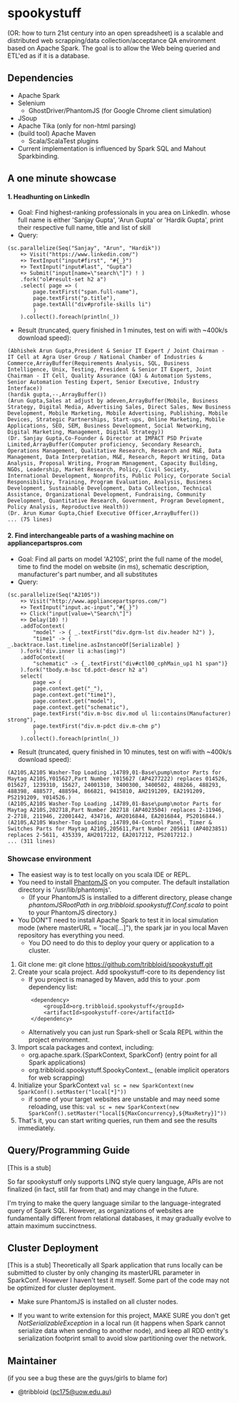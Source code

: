 spookystuff
===========

(OR: how to turn 21st century into an open spreadsheet) is a scalable and distributed web scrapping/data collection/acceptance QA environment based on Apache Spark. The goal is to allow the Web being queried and ETL'ed as if it is a database.

Dependencies
-----------
- Apache Spark
- Selenium
    - GhostDriver/PhantomJS (for Google Chrome client simulation)
- JSoup
- Apache Tika (only for non-html parsing)
- (build tool) Apache Maven
    - Scala/ScalaTest plugins
- Current implementation is influenced by Spark SQL and Mahout Sparkbinding.

A one minute showcase
-----------
#### 1. Headhunting on LinkedIn
- Goal: Find highest-ranking professionals in you area on LinkedIn. whose full name is either 'Sanjay Gupta', 'Arun Gupta' or 'Hardik Gupta', print their respective full name, title and list of skill
- Query:
```
(sc.parallelize(Seq("Sanjay", "Arun", "Hardik"))
    +> Visit("https://www.linkedin.com/")
    +> TextInput("input#first", "#{_}")
    +> TextInput("input#last", "Gupta")
    +> Submit("input[name=\"search\"]") ! )
    .fork("ol#result-set h2 a")
    .select( page => (
        page.textFirst("span.full-name"),
        page.textFirst("p.title"),
        page.textAll("div#profile-skills li")
        )
    ).collect().foreach(println(_))
```
- Result (truncated, query finished in 1 minutes, test on wifi with ~400k/s download speed):
```
(Abhishek Arun Gupta,President & Senior IT Expert / Joint Chairman - IT Cell at Agra User Group / National Chamber of Industries & Commerce,ArrayBuffer(Requirements Analysis, SQL, Business Intelligence, Unix, Testing, President & Senior IT Expert, Joint Chairman - IT Cell, Quality Assurance (QA) & Automation Systems, Senior Automation Testing Expert, Senior Executive, Industry Interface))
(hardik gupta,--,ArrayBuffer())
(Arun Gupta,Sales at adjust by adeven,ArrayBuffer(Mobile, Business Strategy, Digital Media, Advertising Sales, Direct Sales, New Business Development, Mobile Marketing, Mobile Advertising, Publishing, Mobile Devices, Strategic Partnerships, Start-ups, Online Marketing, Mobile Applications, SEO, SEM, Business Development, Social Networking, Digital Marketing, Management, Digital Strategy))
(Dr. Sanjay Gupta,Co-Founder & Director at IMPACT PSD Private Limited,ArrayBuffer(Computer proficiency, Secondary Research, Operations Management, Qualitative Research, Research and M&E, Data Management, Data Interpretation, M&E, Research, Report Writing, Data Analysis, Proposal Writing, Program Management, Capacity Building, NGOs, Leadership, Market Research, Policy, Civil Society, International Development, Nonprofits, Public Policy, Corporate Social Responsibility, Training, Program Evaluation, Analysis, Business Development, Sustainable Development, Data Collection, Technical Assistance, Organizational Development, Fundraising, Community Development, Quantitative Research, Government, Program Development, Policy Analysis, Reproductive Health))
(Dr. Arun Kumar Gupta,Chief Executive Officer,ArrayBuffer())
... (75 lines)
```

#### 2. Find interchangeable parts of a washing machine on appliancepartspros.com
- Goal: Find all parts on model 'A210S', print the full name of the model, time to find the model on website (in ms), schematic description, manufacturer's part number, and all substitutes
- Query:
```
(sc.parallelize(Seq("A210S"))
    +> Visit("http://www.appliancepartspros.com/")
    +> TextInput("input.ac-input","#{_}")
    +> Click("input[value=\"Search\"]")
    +> Delay(10) !)
    .addToContext(
        "model" -> { _.textFirst("div.dgrm-lst div.header h2") },
        "time1" -> { _.backtrace.last.timeline.asInstanceOf[Serializable] }
    ).fork("div.inner li a:has(img)")
    .addToContext(
        "schematic" -> {_.textFirst("div#ctl00_cphMain_up1 h1 span")}
    ).fork("tbody.m-bsc td.pdct-descr h2 a")
    select(
        page => (
        page.context.get("_"),
        page.context.get("time1"),
        page.context.get("model"),
        page.context.get("schematic"),
        page.textFirst("div.m-bsc div.mod ul li:contains(Manufacturer) strong"),
        page.textFirst("div.m-pdct div.m-chm p")
        )
    ).collect().foreach(println(_))
```
- Result (truncated, query finished in 10 minutes, test on wifi with ~400k/s download speed):
```
(A210S,A210S Washer-Top Loading ,14789,01-Base\pump\motor Parts for Maytag A210S,Y015627,Part Number Y015627 (AP4277222) replaces 014526, 015627, 1239310, 15627, 24001310, 3400300, 3400502, 488266, 488293, 488398, 488577, 488594, 866821, 9415810, AH2191209, EA2191209, PS2191209, Y014526.)
(A210S,A210S Washer-Top Loading ,14789,01-Base\pump\motor Parts for Maytag A210S,202718,Part Number 202718 (AP4023504) replaces 2-11946, 2-2718, 211946, 22001442, 434716, AH2016844, EA2016844, PS2016844.)
(A210S,A210S Washer-Top Loading ,14789,04-Control Panel, Timer & Switches Parts for Maytag A210S,205611,Part Number 205611 (AP4023851) replaces 2-5611, 435339, AH2017212, EA2017212, PS2017212.)
... (311 lines)
```

### Showcase environment
- The easiest way is to test locally on you scala IDE or REPL.
- You need to install [PhantomJS](http://phantomjs.org/) on you computer. The default installation directory is '/usr/lib/phantomjs'.
    - (If your PhantomJS is installed to a different directory, please change *phantomJSRootPath* in *org.tribbloid.spookystuff.Conf.scala* to point to your PhantomJS directory.)
- You DON"T need to install Apache Spark to test it in local simulation mode (where masterURL = "local[...]"), the spark jar in you local Maven repository has everything you need.
    - You DO need to do this to deploy your query or application to a cluster.
1. Git clone me: git clone https://github.com/tribbloid/spookystuff.git
2. Create your scala project. Add spookystuff-core to its dependency list
    - If you project is managed by Maven, add this to your .pom dependency list:
    ```
        <dependency>
            <groupId>org.tribbloid.spookystuff</groupId>
            <artifactId>spookystuff-core</artifactId>
        </dependency>
    ```
    - Alternatively you can just run Spark-shell or Scala REPL within the project environment.
3. Import scala packages and context, including:
    - org.apache.spark.{SparkContext, SparkConf} (entry point for all Spark applications)
    - org.tribbloid.spookystuff.SpookyContext._ (enable implicit operators for web scrapping)
4. Initialize your SparkContext ```val sc = new SparkContext(new SparkConf().setMaster("local[*]"))```
    - if some of your target websites are unstable and may need some reloading, use this:
    ```val sc = new SparkContext(new SparkConf().setMaster("local[${MaxConcurrency},${MaxRetry}]"))```
5. That's it, you can start writing queries, run them and see the results immediately. 

Query/Programming Guide
-----------
[This is a stub]

So far spookystuff only supports LINQ style query language, APIs are not finalized (in fact, still far from that) and may change in the future.

I'm trying to make the query language similar to the language-integrated query of Spark SQL. However, as organizations of websites are fundamentally different from relational databases, it may gradually evolve to attain maximum succinctness.

Cluster Deployment
-----------
[This is a stub] Theoretically all Spark application that runs locally can be submitted to cluster by only changing its masterURL parameter in SparkConf. However I haven't test it myself. Some part of the code may not be optimized for cluster deployment.

- Make sure PhantomJS is installed on all cluster nodes.

- If you want to write extension for this project, MAKE SURE you don't get *NotSerializableException* in a local run (it happens when Spark cannot serialize data when sending to another node), and keep all RDD entity's serialization footprint small to avoid slow partitioning over the network.

Maintainer
-----------
(if you see a bug these are the guys/girls to blame for)

- @tribbloid (pc175@uow.edu.au)